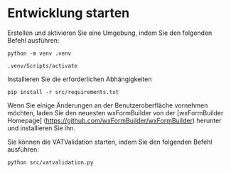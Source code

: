 # Entwicklung starten

Erstellen und aktivieren Sie eine Umgebung, indem Sie den folgenden Befehl ausführen:

```python -m venv .venv```

```.venv/Scripts/activate```

Installieren Sie die erforderlichen Abhängigkeiten

```pip install -r src/requirements.txt```

Wenn Sie einige Änderungen an der Benutzeroberfläche vornehmen möchten, laden Sie den neuesten wxFormBuilder von der [wxFormBuilder Homepage] (https://github.com/wxFormBuilder/wxFormBuilder) herunter und installieren Sie ihn.

Sie können die VATValidation starten, indem Sie den folgenden Befehl ausführen:

```python src/vatvalidation.py```